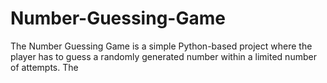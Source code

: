 # Number-Guessing-Game
The Number Guessing Game is a simple Python-based project where the player has to guess a randomly generated number within a limited number of attempts. The
